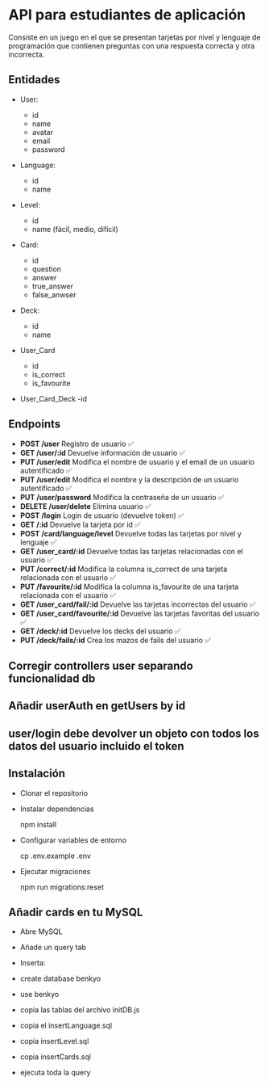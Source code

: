 # API para estudiantes de aplicación

Consiste en un juego en el que se presentan tarjetas
por nivel y lenguaje de programación que contienen preguntas
con una respuesta correcta y otra incorrecta.

## Entidades

-   User:

    -   id
    -   name
    -   avatar
    -   email
    -   password

-   Language:

    -   id
    -   name

-   Level:

    -   id
    -   name (fácil, medio, difícil)

-   Card:
    -   id
    -   question
    -   answer
    -   true_answer
    -   false_anwser
-   Deck:

    -   id
    -   name

-   User_Card

    -   id
    -   is_correct
    -   is_favourite

-   User_Card_Deck
    -id

## Endpoints

-   **POST /user** Registro de usuario ✅
-   **GET /user/:id** Devuelve información de usuario ✅
-   **PUT /user/edit** Modifica el nombre de usuario y el email de un usuario autentificado ✅
-   **PUT /user/edit** Modifica el nombre y la descripción de un usuario autentificado ✅
-   **PUT /user/password** Modifica la contraseña de un usuario ✅
-   **DELETE /user/delete** Elimina usuario ✅
-   **POST /login** Login de usuario (devuelve token) ✅
-   **GET /:id** Devuelve la tarjeta por id ✅
-   **POST /card/language/level** Devuelve todas las tarjetas por nivel y lenguaje ✅
-   **GET /user_card/:id** Devuelve todas las tarjetas relacionadas con el usuario ✅
-   **PUT /correct/:id** Modifica la columna is_correct de una tarjeta relacionada con el usuario ✅
-   **PUT /favourite/:id** Modifica la columna is_favourite de una tarjeta relacionada con el usuario ✅
-   **GET /user_card/fail/:id** Devuelve las tarjetas incorrectas del usuario ✅
-   **GET /user_card/favourite/:id** Devuelve las tarjetas favoritas del usuario ✅
-   **GET /deck/:id** Devuelve los decks del usuario ✅
-   **PUT /deck/fails/:id** Crea los mazos de fails del usuario ✅

## Corregir controllers user separando funcionalidad db

## Añadir userAuth en getUsers by id

## user/login debe devolver un objeto con todos los datos del usuario incluido el token

## Instalación

-   Clonar el repositorio

-   Instalar dependencias

    npm install

-   Configurar variables de entorno

    cp .env.example .env

-   Ejecutar migraciones

    npm run migrations:reset

## Añadir cards en tu MySQL

-   Abre MySQL

-   Añade un query tab

-   Inserta:

-   create database benkyo

-   use benkyo

-   copia las tablas del archivo initDB.js

-   copia el insertLanguage.sql

-   copia insertLevel.sql

-   copia insertCards.sql

-   ejecuta toda la query
